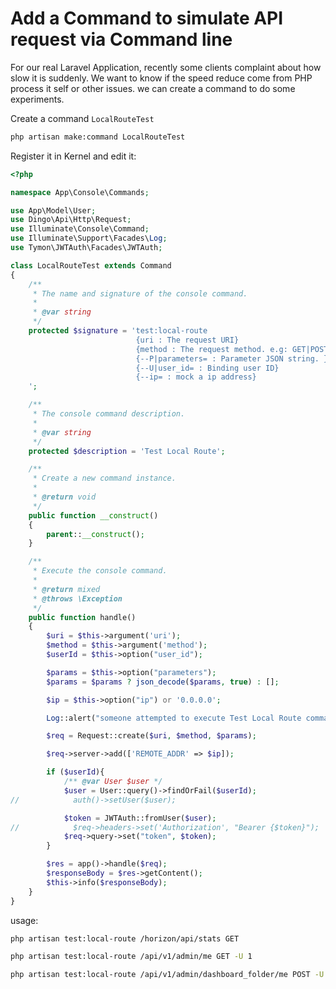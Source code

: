 # Add a Command to simulate API request via Command line

For our real Laravel Application, recently some clients complaint about how slow it is suddenly. We want to know if the speed reduce come from PHP process it self or other issues. we can create a command to do some experiments.

Create a command `LocalRouteTest`

```bash
php artisan make:command LocalRouteTest
```

Register it in Kernel and edit it:

```php
<?php

namespace App\Console\Commands;

use App\Model\User;
use Dingo\Api\Http\Request;
use Illuminate\Console\Command;
use Illuminate\Support\Facades\Log;
use Tymon\JWTAuth\Facades\JWTAuth;

class LocalRouteTest extends Command
{
    /**
     * The name and signature of the console command.
     *
     * @var string
     */
    protected $signature = 'test:local-route
                            {uri : The request URI}
                            {method : The request method. e.g: GET|POST|PUT|DELETE, etc}
                            {--P|parameters= : Parameter JSON string. }
                            {--U|user_id= : Binding user ID}
                            {--ip= : mock a ip address}
    ';

    /**
     * The console command description.
     *
     * @var string
     */
    protected $description = 'Test Local Route';

    /**
     * Create a new command instance.
     *
     * @return void
     */
    public function __construct()
    {
        parent::__construct();
    }

    /**
     * Execute the console command.
     *
     * @return mixed
     * @throws \Exception
     */
    public function handle()
    {
        $uri = $this->argument('uri');
        $method = $this->argument('method');
        $userId = $this->option("user_id");

        $params = $this->option("parameters");
        $params = $params ? json_decode($params, true) : [];

        $ip = $this->option("ip") or '0.0.0.0';

        Log::alert("someone attempted to execute Test Local Route command, uri: {$uri}");

        $req = Request::create($uri, $method, $params);

        $req->server->add(['REMOTE_ADDR' => $ip]);

        if ($userId){
            /** @var User $user */
            $user = User::query()->findOrFail($userId);
//            auth()->setUser($user);

            $token = JWTAuth::fromUser($user);
//            $req->headers->set('Authorization', "Bearer {$token}");
            $req->query->set("token", $token);
        }

        $res = app()->handle($req);
        $responseBody = $res->getContent();
        $this->info($responseBody);
    }
}

```

usage:

```bash
php artisan test:local-route /horizon/api/stats GET
```

```bash
php artisan test:local-route /api/v1/admin/me GET -U 1
```

```bash
php artisan test:local-route /api/v1/admin/dashboard_folder/me POST -U 1 -P '{"name": "command_created_dashboard"}'
```

